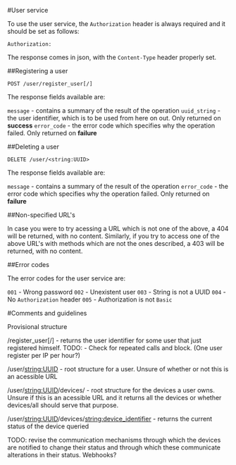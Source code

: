 #User service

To use the user service, the `Authorization` header is always required and it should be set as follows:

`Authorization: `

The response comes in json, with the `Content-Type` header properly set.

##Registering a user

`POST /user/register_user[/]`

The response fields available are:

`message` - contains a summary of the result of the operation
`uuid_string` - the user identifier, which is to be used from here on out. Only returned on **success**
`error_code` - the error code which specifies why the operation failed. Only returned on **failure**

##Deleting a user

`DELETE /user/<string:UUID>`

The response fields available are:

`message` - contains a summary of the result of the operation
`error_code` - the error code which specifies why the operation failed. Only returned on **failure**

##Non-specified URL's

In case you were to try acessing a URL which is not one of the above, a 404 will be returned, with no content. Similarly, if you try to access one of the above URL's with methods which are not the ones described, a 403 will be returned, with no content.

##Error codes

The error codes for the user service are:

`001` - Wrong password
`002` - Unexistent user
`003` - String is not a UUID
`004` - No `Authorization` header
`005` - Authorization is not `Basic`

#Comments and guidelines

Provisional structure

/register_user[/] - returns the user identifier for some user that just registered himself.
    TODO: - Check for repeated calls and block. (One user register per IP per hour?)

/user/<string:UUID> - root structure for a user. Unsure of whether or not this is an acessible URL

/user/<string:UUID>/devices/ - root structure for the devices a user owns. Unsure if this is an acessible URL and it returns all the devices or whether devices/all should serve that purpose.

/user/<string:UUID>/devices/<string:device_identifier> - returns the current status of the device queried

TODO: revise the communication mechanisms through which the devices are notified to change their status and through which these communicate alterations in their status. Webhooks?